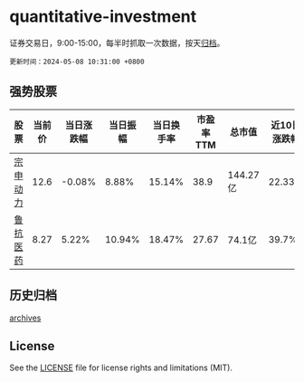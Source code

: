 # quantitative-investment

证券交易日，9:00-15:00，每半时抓取一次数据，按天[归档](archives)。

`更新时间：2024-05-08 10:31:00 +0800`

## 强势股票

|股票|当前价|当日涨跌幅|当日振幅|当日换手率|市盈率TTM|总市值|近10日涨跌幅|
|----|----|----|----|----|----|----|----|
|[宗申动力](https://xueqiu.com/S/SZ001696)|12.6|-0.08%|8.88%|15.14%|38.9|144.27亿|22.33%|
|[鲁抗医药](https://xueqiu.com/S/SH600789)|8.27|5.22%|10.94%|18.47%|27.67|74.1亿|39.7%|

## 历史归档

[archives](archives)

## License

See the [LICENSE](LICENSE) file for license rights and limitations (MIT).